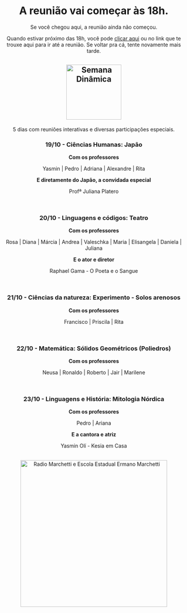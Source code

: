 <div align="center">
  
  <h1>A reunião vai começar às 18h.</h1>
  <p>Se você chegou aqui, a reunião ainda não começou.</p>
  <p>Quando estivar próximo das 18h, você pode <a href="https://ermanomarchetti.page.link/SemanaDinamica">clicar aqui</a> ou no link que te trouxe aqui para ir até a reunião. Se voltar pra cá, tente novamente mais tarde.</p>

  <h2><img alt="Semana Dinâmica" src="https://firebasestorage.googleapis.com/v0/b/ermanomarchetti.appspot.com/o/assets%2FSDLogo.png?alt=media&token=038fd0bf-6724-45fb-97d2-b3d27cb1a4cb" height="150px" /></h2>
  5 dias com reuniões interativas e diversas participações especiais.

  <br />

  <h3>19/10 - Ciências Humanas: Japão</h3>
  <p><b>Com os professores</b></p
  <p>Yasmin | Pedro | Adriana | Alexandre | Rita</p>
  <p><b>E diretamente do Japão, a convidada especial</b></p>
  <p>Profª Juliana Platero</p>

  <br />

  <h3>20/10 - Linguagens e códigos: Teatro</h3>
  <p><b>Com os professores</b></p>
  <p>Rosa | Diana | Márcia | Andrea | Valeschka | Maria | Elisangela | Daniela | Juliana</p>
  <p><b>E o ator e diretor</b></p>
  <p>Raphael Gama - O Poeta e o Sangue</p>

  <br />

  <h3>21/10 - Ciências da natureza: Experimento - Solos arenosos</h3>
  <p><b>Com os professores</b></p>
  <p>Francisco | Priscila | Rita</p>

  <br />

  <h3>22/10 - Matemática: Sólidos Geométricos (Poliedros)</h3>
  <p><b>Com os professores</b></p>
  <p>Neusa | Ronaldo | Roberto | Jair | Marilene</p>

  <br />

  <h3>23/10 - Linguagens e História: Mitologia Nórdica</h3>
  <p><b>Com os professores</b></p>
  <p>Pedro | Ariana</p>
  <p><b>E a cantora e atriz</b></p>
  <p>Yasmin Olí - Kesia em Casa</p>

  <br />

  <img alt="Radio Marchetti e Escola Estadual Ermano Marchetti" src="https://firebasestorage.googleapis.com/v0/b/ermanomarchetti.appspot.com/o/assets%2Fgithub.svg?alt=media&token=c67a5907-4523-4a64-a396-0b86f9747aa4" width="400px" />

</div>
